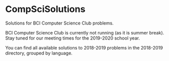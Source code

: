 # CompSciSolutions
Solutions for BCI Computer Science Club problems.

BCI Computer Science Club is currently not running (as it is summer break).
Stay tuned for our meeting times for the 2019-2020 school year.

You can find all available solutions to 2018-2019 problems in the 2018-2019 directory, grouped by language.

